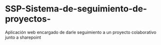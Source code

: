 # SSP-Sistema-de-seguimiento-de-proyectos-
Aplicación web encargado de darle seguimiento a un proyecto colaborativo junto a sharepoint
